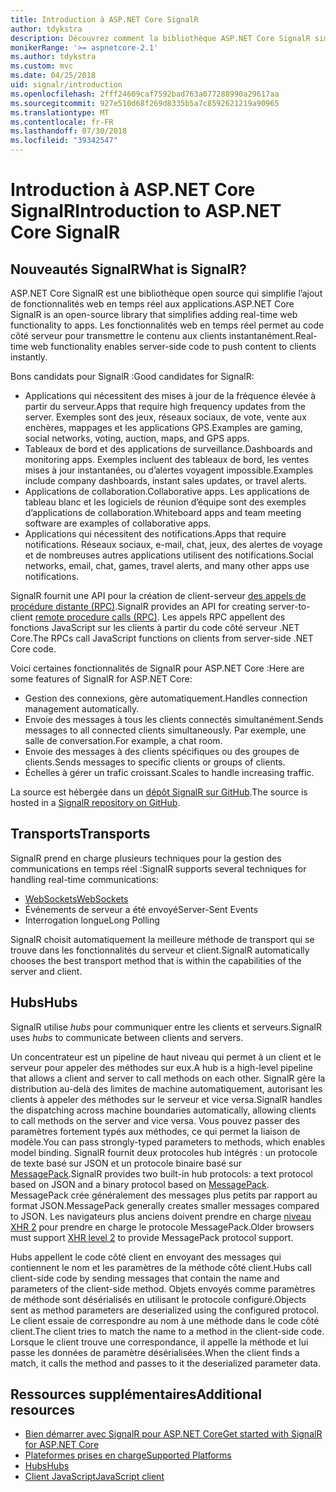 ```yaml
---
title: Introduction à ASP.NET Core SignalR
author: tdykstra
description: Découvrez comment la bibliothèque ASP.NET Core SignalR simplifie l’ajout de fonctionnalités en temps réel aux applications.
monikerRange: '>= aspnetcore-2.1'
ms.author: tdykstra
ms.custom: mvc
ms.date: 04/25/2018
uid: signalr/introduction
ms.openlocfilehash: 2fff24609caf7592bad763a077288990a29617aa
ms.sourcegitcommit: 927e510d68f269d8335b5a7c8592621219a90965
ms.translationtype: MT
ms.contentlocale: fr-FR
ms.lasthandoff: 07/30/2018
ms.locfileid: "39342547"
---
```

# <a name="introduction-to-aspnet-core-signalr"></a><span data-ttu-id="fb871-103">Introduction à ASP.NET Core SignalR</span><span class="sxs-lookup"><span data-stu-id="fb871-103">Introduction to ASP.NET Core SignalR</span></span>

## <a name="what-is-signalr"></a><span data-ttu-id="fb871-104">Nouveautés SignalR</span><span class="sxs-lookup"><span data-stu-id="fb871-104">What is SignalR?</span></span>

<span data-ttu-id="fb871-105">ASP.NET Core SignalR est une bibliothèque open source qui simplifie l’ajout de fonctionnalités web en temps réel aux applications.</span><span class="sxs-lookup"><span data-stu-id="fb871-105">ASP.NET Core SignalR is an open-source library that simplifies adding real-time web functionality to apps.</span></span> <span data-ttu-id="fb871-106">Les fonctionnalités web en temps réel permet au code côté serveur pour transmettre le contenu aux clients instantanément.</span><span class="sxs-lookup"><span data-stu-id="fb871-106">Real-time web functionality enables server-side code to push content to clients instantly.</span></span>

<span data-ttu-id="fb871-107">Bons candidats pour SignalR :</span><span class="sxs-lookup"><span data-stu-id="fb871-107">Good candidates for SignalR:</span></span>

* <span data-ttu-id="fb871-108">Applications qui nécessitent des mises à jour de la fréquence élevée à partir du serveur.</span><span class="sxs-lookup"><span data-stu-id="fb871-108">Apps that require high frequency updates from the server.</span></span> <span data-ttu-id="fb871-109">Exemples sont des jeux, réseaux sociaux, de vote, vente aux enchères, mappages et les applications GPS.</span><span class="sxs-lookup"><span data-stu-id="fb871-109">Examples are gaming, social networks, voting, auction, maps, and GPS apps.</span></span>
* <span data-ttu-id="fb871-110">Tableaux de bord et des applications de surveillance.</span><span class="sxs-lookup"><span data-stu-id="fb871-110">Dashboards and monitoring apps.</span></span> <span data-ttu-id="fb871-111">Exemples incluent des tableaux de bord, les ventes mises à jour instantanées, ou d’alertes voyagent impossible.</span><span class="sxs-lookup"><span data-stu-id="fb871-111">Examples include company dashboards, instant sales updates, or travel alerts.</span></span>
* <span data-ttu-id="fb871-112">Applications de collaboration.</span><span class="sxs-lookup"><span data-stu-id="fb871-112">Collaborative apps.</span></span> <span data-ttu-id="fb871-113">Les applications de tableau blanc et les logiciels de réunion d’équipe sont des exemples d’applications de collaboration.</span><span class="sxs-lookup"><span data-stu-id="fb871-113">Whiteboard apps and team meeting software are examples of collaborative apps.</span></span>
* <span data-ttu-id="fb871-114">Applications qui nécessitent des notifications.</span><span class="sxs-lookup"><span data-stu-id="fb871-114">Apps that require notifications.</span></span> <span data-ttu-id="fb871-115">Réseaux sociaux, e-mail, chat, jeux, des alertes de voyage et de nombreuses autres applications utilisent des notifications.</span><span class="sxs-lookup"><span data-stu-id="fb871-115">Social networks, email, chat, games, travel alerts, and many other apps use notifications.</span></span>

<span data-ttu-id="fb871-116">SignalR fournit une API pour la création de client-serveur [des appels de procédure distante (RPC)](https://wikipedia.org/wiki/Remote_procedure_call).</span><span class="sxs-lookup"><span data-stu-id="fb871-116">SignalR provides an API for creating server-to-client [remote procedure calls (RPC)](https://wikipedia.org/wiki/Remote_procedure_call).</span></span> <span data-ttu-id="fb871-117">Les appels RPC appellent des fonctions JavaScript sur les clients à partir du code côté serveur .NET Core.</span><span class="sxs-lookup"><span data-stu-id="fb871-117">The RPCs call JavaScript functions on clients from server-side .NET Core code.</span></span>

<span data-ttu-id="fb871-118">Voici certaines fonctionnalités de SignalR pour ASP.NET Core :</span><span class="sxs-lookup"><span data-stu-id="fb871-118">Here are some features of SignalR for ASP.NET Core:</span></span>

* <span data-ttu-id="fb871-119">Gestion des connexions, gère automatiquement.</span><span class="sxs-lookup"><span data-stu-id="fb871-119">Handles connection management automatically.</span></span>
* <span data-ttu-id="fb871-120">Envoie des messages à tous les clients connectés simultanément.</span><span class="sxs-lookup"><span data-stu-id="fb871-120">Sends messages to all connected clients simultaneously.</span></span> <span data-ttu-id="fb871-121">Par exemple, une salle de conversation.</span><span class="sxs-lookup"><span data-stu-id="fb871-121">For example, a chat room.</span></span>
* <span data-ttu-id="fb871-122">Envoie des messages à des clients spécifiques ou des groupes de clients.</span><span class="sxs-lookup"><span data-stu-id="fb871-122">Sends messages to specific clients or groups of clients.</span></span>
* <span data-ttu-id="fb871-123">Échelles à gérer un trafic croissant.</span><span class="sxs-lookup"><span data-stu-id="fb871-123">Scales to handle increasing traffic.</span></span>

<span data-ttu-id="fb871-124">La source est hébergée dans un [dépôt SignalR sur GitHub](https://github.com/aspnet/signalr).</span><span class="sxs-lookup"><span data-stu-id="fb871-124">The source is hosted in a [SignalR repository on GitHub](https://github.com/aspnet/signalr).</span></span>

## <a name="transports"></a><span data-ttu-id="fb871-125">Transports</span><span class="sxs-lookup"><span data-stu-id="fb871-125">Transports</span></span>

<span data-ttu-id="fb871-126">SignalR prend en charge plusieurs techniques pour la gestion des communications en temps réel :</span><span class="sxs-lookup"><span data-stu-id="fb871-126">SignalR supports several techniques for handling real-time communications:</span></span>

* [<span data-ttu-id="fb871-127">WebSockets</span><span class="sxs-lookup"><span data-stu-id="fb871-127">WebSockets</span></span>](https://tools.ietf.org/html/rfc7118)
* <span data-ttu-id="fb871-128">Événements de serveur a été envoyé</span><span class="sxs-lookup"><span data-stu-id="fb871-128">Server-Sent Events</span></span>
* <span data-ttu-id="fb871-129">Interrogation longue</span><span class="sxs-lookup"><span data-stu-id="fb871-129">Long Polling</span></span>

<span data-ttu-id="fb871-130">SignalR choisit automatiquement la meilleure méthode de transport qui se trouve dans les fonctionnalités du serveur et client.</span><span class="sxs-lookup"><span data-stu-id="fb871-130">SignalR automatically chooses the best transport method that is within the capabilities of the server and client.</span></span>

## <a name="hubs"></a><span data-ttu-id="fb871-131">Hubs</span><span class="sxs-lookup"><span data-stu-id="fb871-131">Hubs</span></span>

<span data-ttu-id="fb871-132">SignalR utilise *hubs* pour communiquer entre les clients et serveurs.</span><span class="sxs-lookup"><span data-stu-id="fb871-132">SignalR uses *hubs* to communicate between clients and servers.</span></span>

<span data-ttu-id="fb871-133">Un concentrateur est un pipeline de haut niveau qui permet à un client et le serveur pour appeler des méthodes sur eux.</span><span class="sxs-lookup"><span data-stu-id="fb871-133">A hub is a high-level pipeline that allows a client and server to call methods on each other.</span></span> <span data-ttu-id="fb871-134">SignalR gère la distribution au-delà des limites de machine automatiquement, autorisant les clients à appeler des méthodes sur le serveur et vice versa.</span><span class="sxs-lookup"><span data-stu-id="fb871-134">SignalR handles the dispatching across machine boundaries automatically, allowing clients to call methods on the server and vice versa.</span></span> <span data-ttu-id="fb871-135">Vous pouvez passer des paramètres fortement typés aux méthodes, ce qui permet la liaison de modèle.</span><span class="sxs-lookup"><span data-stu-id="fb871-135">You can pass strongly-typed parameters to methods, which enables model binding.</span></span> <span data-ttu-id="fb871-136">SignalR fournit deux protocoles hub intégrés : un protocole de texte basé sur JSON et un protocole binaire basé sur [MessagePack](https://msgpack.org/).</span><span class="sxs-lookup"><span data-stu-id="fb871-136">SignalR provides two built-in hub protocols: a text protocol based on JSON and a binary protocol based on [MessagePack](https://msgpack.org/).</span></span>  <span data-ttu-id="fb871-137">MessagePack crée généralement des messages plus petits par rapport au format JSON.</span><span class="sxs-lookup"><span data-stu-id="fb871-137">MessagePack generally creates smaller messages compared to JSON.</span></span> <span data-ttu-id="fb871-138">Les navigateurs plus anciens doivent prendre en charge [niveau XHR 2](https://caniuse.com/#feat=xhr2) pour prendre en charge le protocole MessagePack.</span><span class="sxs-lookup"><span data-stu-id="fb871-138">Older browsers must support [XHR level 2](https://caniuse.com/#feat=xhr2) to provide MessagePack protocol support.</span></span>

<span data-ttu-id="fb871-139">Hubs appellent le code côté client en envoyant des messages qui contiennent le nom et les paramètres de la méthode côté client.</span><span class="sxs-lookup"><span data-stu-id="fb871-139">Hubs call client-side code by sending messages that contain the name and parameters of the client-side method.</span></span> <span data-ttu-id="fb871-140">Objets envoyés comme paramètres de méthode sont désérialisés en utilisant le protocole configuré.</span><span class="sxs-lookup"><span data-stu-id="fb871-140">Objects sent as method parameters are deserialized using the configured protocol.</span></span> <span data-ttu-id="fb871-141">Le client essaie de correspondre au nom à une méthode dans le code côté client.</span><span class="sxs-lookup"><span data-stu-id="fb871-141">The client tries to match the name to a method in the client-side code.</span></span> <span data-ttu-id="fb871-142">Lorsque le client trouve une correspondance, il appelle la méthode et lui passe les données de paramètre désérialisées.</span><span class="sxs-lookup"><span data-stu-id="fb871-142">When the client finds a match, it calls the method and passes to it the deserialized parameter data.</span></span>

## <a name="additional-resources"></a><span data-ttu-id="fb871-143">Ressources supplémentaires</span><span class="sxs-lookup"><span data-stu-id="fb871-143">Additional resources</span></span>

* [<span data-ttu-id="fb871-144">Bien démarrer avec SignalR pour ASP.NET Core</span><span class="sxs-lookup"><span data-stu-id="fb871-144">Get started with SignalR for ASP.NET Core</span></span>](xref:tutorials/signalr)
* [<span data-ttu-id="fb871-145">Plateformes prises en charge</span><span class="sxs-lookup"><span data-stu-id="fb871-145">Supported Platforms</span></span>](xref:signalr/supported-platforms)
* [<span data-ttu-id="fb871-146">Hubs</span><span class="sxs-lookup"><span data-stu-id="fb871-146">Hubs</span></span>](xref:signalr/hubs)
* [<span data-ttu-id="fb871-147">Client JavaScript</span><span class="sxs-lookup"><span data-stu-id="fb871-147">JavaScript client</span></span>](xref:signalr/javascript-client)
